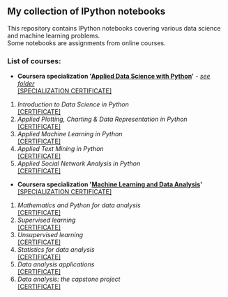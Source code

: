 ## My collection of IPython notebooks
This repository contains IPython notebooks covering various data science and machine learning problems.  
Some notebooks are assignments from online courses.  
  
### List of courses:  
* **Coursera specialization '[Applied Data Science with Python](https://www.coursera.org/specializations/data-science-python)'** - *[see folder](https://github.com/Lenferdetroud/ipython-notebooks/tree/master/%D0%90pplied%20Data%20Science%20with%20Python)*  
[[SPECIALIZATION CERTIFICATE]](https://github.com/Lenferdetroud/misc/blob/master/michigan_certificate_spec.pdf)  

1. *Introduction to Data Science in Python*  
[[CERTIFICATE]](https://github.com/Lenferdetroud/misc/blob/master/michigan_certificate_1.pdf)  
2. *Applied Plotting, Charting & Data Representation in Python*  
[[CERTIFICATE]](https://github.com/Lenferdetroud/misc/blob/master/michigan_certificate_2.pdf)  
3. *Applied Machine Learning in Python*  
[[CERTIFICATE]](https://github.com/Lenferdetroud/misc/blob/master/michigan_certificate_3.pdf)  
4. *Applied Text Mining in Python*  
[[CERTIFICATE]](https://github.com/Lenferdetroud/misc/blob/master/michigan_certificate_4.pdf)  
5. *Applied Social Network Analysis in Python*  
[[CERTIFICATE]](https://github.com/Lenferdetroud/misc/blob/master/michigan_certificate_5.pdf)  

* **Coursera specialization '[Machine Learning and Data Analysis](https://www.coursera.org/specializations/machine-learning-data-analysis)'**  
[[SPECIALIZATION CERTIFICATE]](https://github.com/Lenferdetroud/misc/blob/master/mipt_certificate_spec.pdf)  

1. *Mathematics and Python for data analysis*  
[[CERTIFICATE]](https://github.com/Lenferdetroud/misc/blob/master/mipt_certificate_1.pdf)  
2. *Supervised learning*  
[[CERTIFICATE]](https://github.com/Lenferdetroud/misc/blob/master/mipt_certificate_2.pdf)  
3. *Unsupervised learning*  
[[CERTIFICATE]](https://github.com/Lenferdetroud/misc/blob/master/mipt_certificate_3.pdf)  
4. *Statistics for data analysis*  
[[CERTIFICATE]](https://github.com/Lenferdetroud/misc/blob/master/mipt_certificate_4.pdf)  
5. *Data analysis applications*  
[[CERTIFICATE]](https://github.com/Lenferdetroud/misc/blob/master/mipt_certificate_5.pdf)  
6. *Data analysis: the capstone project*  
[[CERTIFICATE]](https://github.com/Lenferdetroud/misc/blob/master/mipt_certificate_6.pdf)  
